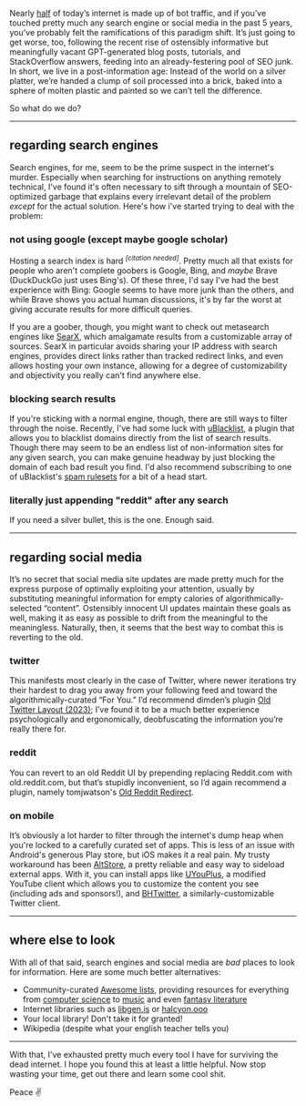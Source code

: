 Nearly [half](https://www.independent.co.uk/tech/internet-bots-web-traffic-imperva-b2339153.html) of today’s internet is made up of bot traffic, and if you’ve touched pretty much any search engine or social media in the past 5 years, you’ve probably felt the ramifications of this paradigm shift. It’s just going to get worse, too, following the recent rise of ostensibly informative but meaningfully vacant GPT-generated blog posts, tutorials, and StackOverflow answers, feeding into an already-festering pool of SEO junk. In short, we live in a post-information age: Instead of the world on a silver platter, we’re handed a clump of soil processed into a brick, baked into a sphere of molten plastic and painted so we can’t tell the difference.

So what do we do?

---
## regarding search engines
Search engines, for me, seem to be the prime suspect in the internet's murder. Especially when searching for instructions on anything remotely technical, I've found it's often necessary to sift through a mountain of SEO-optimized garbage that explains every irrelevant detail of the problem *except* for the actual solution. Here's how i've started trying to deal with the problem:

### not using google (except maybe google scholar)
Hosting a search index is hard <sup>_[citation needed]_</sup>. Pretty much all that exists for people who aren't complete goobers is Google, Bing, and *maybe* Brave (DuckDuckGo just uses Bing's). Of these three, I'd say I've had the best experience with Bing: Google seems to have more junk than the others, and while Brave shows you actual human discussions, it's by far the worst at giving accurate results for more difficult queries.

If you are a goober, though, you might want to check out metasearch engines like [SearX](https://metasearx.com/), which amalgamate results from a customizable array of sources. SearX in particular avoids sharing your IP address with search engines, provides direct links rather than tracked redirect links, and even allows hosting your own instance, allowing for a degree of customizability and objectivity you really can't find anywhere else.

### blocking search results
If you're sticking with a normal engine, though, there are still ways to filter through the noise. Recently, I've had some luck with [uBlacklist](https://github.com/iorate/ublacklist), a plugin that allows you to blacklist domains directly from the list of search results. Though there may seem to be an endless list of non-information sites for any given search, you can make genuine headway by just blocking the domain of each bad result you find. I'd also recommend subscribing to one of uBlacklist's [spam rulesets](https://iorate.github.io/ublacklist/subscriptions) for a bit of a head start.

### literally just appending "reddit" after any search
If you need a silver bullet, this is the one. Enough said.

---
## regarding social media
It’s no secret that social media site updates are made pretty much for the express purpose of optimally exploiting your attention, usually by substituting meaningful information for empty calories of algorithmically-selected “content”. Ostensibly innocent UI updates maintain these goals as well, making it as easy as possible to drift from the meaningful to the meaningless. Naturally, then, it seems that the best way to combat this is reverting to the old.

### twitter
This manifests most clearly in the case of Twitter, where newer iterations try their hardest to drag you away from your following feed and toward the algorithmically-curated “For You.” I’d recommend dimden’s plugin [Old Twitter Layout (2023)](https://addons.mozilla.org/en-US/firefox/addon/old-twitter-layout-2022/); I’ve found it to be a much better experience psychologically and ergonomically, deobfuscating the information you’re really there for.

### reddit
You can revert to an old Reddit UI by prepending replacing Reddit.com with old.reddit.com, but that’s stupidly inconvenient, so I’d again recommend a plugin, namely tomjwatson's [Old Reddit Redirect](https://addons.mozilla.org/en-US/firefox/addon/old-reddit-redirect/).

### on mobile
It’s obviously a lot harder to filter through the internet's dump heap when you're locked to a carefully curated set of apps. This is less of an issue with Android's generous Play store, but iOS makes it a real pain. My trusty workaround has been [AltStore](https://altstore.io/), a pretty reliable and easy way to sideload external apps. With it, you can install apps like [UYouPlus](https://github.com/qnblackcat/uYouPlus), a modified YouTube client which allows you to customize the content you see (including ads and sponsors!), and [BHTwitter](https://github.com/BandarHL/BHTwitter), a similarly-customizable Twitter client.

---
## where else to look
With all of that said, search engines and social media are *bad* places to look for information. Here are some much better alternatives:
- Community-curated [Awesome lists](https://github.com/sindresorhus/awesome), providing resources for everything from [computer science](https://github.com/prakhar1989/awesome-courses#computer-graphics) to [music](https://github.com/noteflakes/awesome-music#readme) and even [fantasy literature](https://github.com/RichardLitt/awesome-fantasy#readme)
- Internet libraries such as [libgen.is](https://libgen.is/) or [halcyon.ooo](https://www.halcyon.ooo/)
- Your local library! Don't take it for granted!
- Wikipedia (despite what your english teacher tells you)

---

With that, I've exhausted pretty much every tool I have for surviving the dead internet. I hope you found this at least a little helpful. Now stop wasting your time, get out there and learn some cool shit.

Peace ✌️